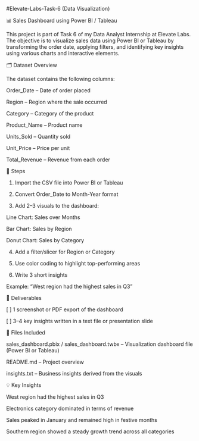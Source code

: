 #Elevate-Labs-Task-6 (Data Visualization)

📊 Sales Dashboard using Power BI / Tableau

This project is part of Task 6 of my Data Analyst Internship at Elevate Labs. The objective is to visualize sales data using Power BI or Tableau by transforming the order date, applying filters, and identifying key insights using various charts and interactive elements.


🗂️ Dataset Overview

The dataset contains the following columns:

Order_Date – Date of order placed

Region – Region where the sale occurred

Category – Category of the product

Product_Name – Product name

Units_Sold – Quantity sold

Unit_Price – Price per unit

Total_Revenue – Revenue from each order


📌 Steps

1. Import the CSV file into Power BI or Tableau


2. Convert Order_Date to Month-Year format


3. Add 2–3 visuals to the dashboard:

Line Chart: Sales over Months

Bar Chart: Sales by Region

Donut Chart: Sales by Category



4. Add a filter/slicer for Region or Category


5. Use color coding to highlight top-performing areas


6. Write 3 short insights

Example: “West region had the highest sales in Q3”



🧾 Deliverables

[ ] 1 screenshot or PDF export of the dashboard

[ ] 3–4 key insights written in a text file or presentation slide



📁 Files Included

sales_dashboard.pbix / sales_dashboard.twbx – Visualization dashboard file (Power BI or Tableau)

README.md – Project overview

insights.txt – Business insights derived from the visuals



💡 Key Insights 

West region had the highest sales in Q3

Electronics category dominated in terms of revenue

Sales peaked in January and remained high in festive months

Southern region showed a steady growth trend across all categories



